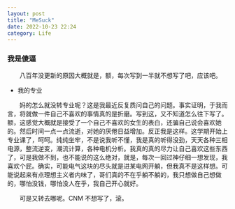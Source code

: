 ```yaml
---
layout: post
title: "MeSuck"
date: 2022-10-23 22:24
category: Life
---
```


### 我是傻逼

&emsp;&emsp;八百年没更新的原因大概就是，额，每次写到一半就不想写了吧，应该吧。

- 我的专业

&emsp;&emsp;妈的怎么就没转专业呢？这是我最近反复质问自己的问题。事实证明，于我而言，将就做一件自己不喜欢的事情真的是折磨。写到这，又不知道怎么往下写了。额，这感觉大概就是接受了一个自己不喜欢的女生的表白，还骗自己说会喜欢她的。然后时间一点一点流逝，对她的厌倦日益增加。反正我是这样。这学期开始上专业课了，呵呵。纯纯坐牢，不是说我听不懂，我是真的听得没劲，天天各种三相电源，整流逆变，潮流计算，各种电机分析。我真的真的尽力让自己喜欢这些东西了，可是我做不到，也不能说的这么绝对，就是，每次一回过神仔细一想发现，我喜欢个屁。确实，可能电气这块的尽头就是进某电网开躺，但我真不是这样想。可能说起来有点理想主义者内味了，哥们真的不在乎躺不躺的，我只想做自己想做的，哪怕没钱，哪怕没人在乎，我自己开心就好。

&emsp;&emsp;可是又转去哪呢。CNM 不想写了，滚。
